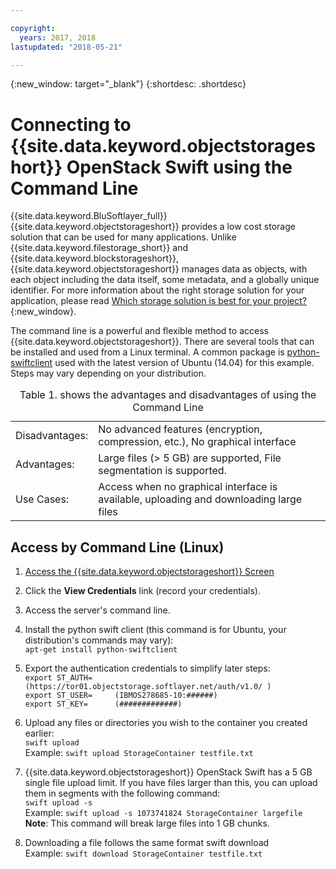 ```yaml
---

copyright:
  years: 2017, 2018
lastupdated: "2018-05-21"

---
```

{:new_window: target="_blank"}
{:shortdesc: .shortdesc}

# Connecting to {{site.data.keyword.objectstorageshort}} OpenStack Swift using the Command Line

{{site.data.keyword.BluSoftlayer_full}} {{site.data.keyword.objectstorageshort}} provides a low cost storage solution that can be used for many applications. Unlike {{site.data.keyword.filestorage_short}} and {{site.data.keyword.blockstorageshort}}, {{site.data.keyword.objectstorageshort}} manages data as objects, with each object including the data itself, some metadata, and a globally unique identifier. For more information about the right storage solution for your application, please read [Which storage solution is best for your project?](http://blog.softlayer.com/2014/which-storage-solution-best-your-project){:new_window}. 

The command line is a powerful and flexible method to access {{site.data.keyword.objectstorageshort}}. There are several tools that can be installed and used from a Linux terminal. A common package is [python-swiftclient](https://pypi.python.org/pypi/python-swiftclient) used with the latest version of Ubuntu (14.04) for this example. Steps may vary depending on your distribution.
<table>
  <caption>Table 1. shows the advantages and disadvantages of using the Command Line</caption>
<tr><td>Disadvantages:	</td><td>No advanced features (encryption, compression, etc.), No graphical interface</td></tr>
<tr><td>Advantages:</td><td>Large files (> 5 GB) are supported, File segmentation is supported.</td></tr>
<tr><td>Use Cases:	</td><td>Access when no graphical interface is available, uploading and downloading large files</td></tr>
</table>

## Access by Command Line (Linux)

1. [Access the {{site.data.keyword.objectstorageshort}} Screen](access-object-storage-screen.html)
2. Click the **View Credentials** link (record your credentials).
3. Access the server's command line.
4. Install the python swift client (this command is for Ubuntu, your distribution's commands may vary):<br/>
   ```apt-get install python-swiftclient```
5. Export the authentication credentials to simplify later steps:<br/>
     ```export ST_AUTH=     (https://tor01.objectstorage.softlayer.net/auth/v1.0/ )``` <br/>
     ```export ST_USER=     (IBMOS278685-10:######)```  <br/>
     ```export ST_KEY=      (#############)```

6. Upload any files or directories you wish to the container you created earlier:<br/>
   ``swift upload ``<br/>
   Example: ``swift upload StorageContainer testfile.txt``
7. {{site.data.keyword.objectstorageshort}} OpenStack Swift has a 5 GB single file upload limit. If you have files larger than this, you can upload them in segments with the following command: <br/>
   ``swift upload -s `` <br/>
  Example: `swift upload -s 1073741824 StorageContainer largefile` <br/>
  **Note**: This command will break large files into 1 GB chunks.
8. Downloading a file follows the same format swift download <br/>
   Example: `swift download StorageContainer testfile.txt`
